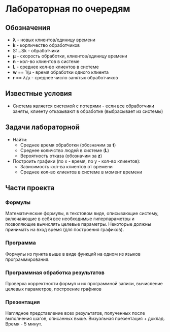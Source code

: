 # Лабораторная по очередям

## Обозначения
- **λ** - новых клиентов/единицу времени
- **k** - корличество обработчиков
- S1...Sk - обработчики
- **μ** - скорость обработки, клиентов/единицу времени
- **n** - кол-во клиентов в системе
- **L** - среднее кол-во клиентов в системе
- **w** == 1/μ - время обработки одного клиента
- **r** == λ/μ - среднее число занятых обработчиков

## Известные условия
- Система является системой с потерями - если все обработчики заняты, клиенту отказывают в обработке (выбрасывает из системы)

## Задачи лабораторной
- Найти:
    - Среднее время обработки (обозначим за **t**)
    - Среднее количство людей в системе (**L**)
    - Вероятность отказа (обозначим за **z**)
- Построить графики (по x - время, по y - кол-во клиентов):
    - Зависимость кол-ва клиентов от времени
    - Среднее кол-во клиентов в системе в момент времени

## Части проекта
### Формулы
Математические формулы, в текстовом виде, описывающие систему, включаяющие в себя все необходимые гиперпараметры и позволяющие вычислять целевые параметры. Некоторые должны принимать на вход время (для построения графиков).
### Программа
Формулы из пункта выше в виде функций на одном из языков программирования.
### Программная обработка результатов
Проверка корректности формул и их программной записи, вычисление целевых параметров, построение графиков
### Презентация
Наглядное представление всех результатов, полученных после выполнения шагов, описанных выше. Визуальная презентация + доклад. Время - 5 минут.
